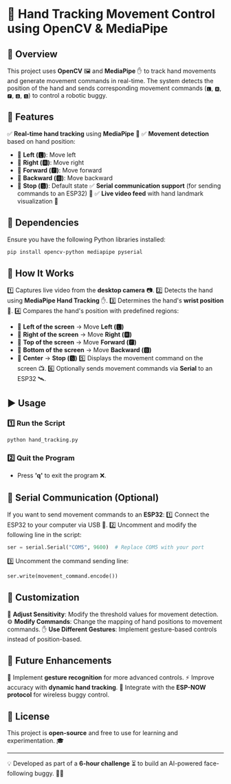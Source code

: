# 🎯 **Hand Tracking Movement Control using OpenCV & MediaPipe**

## 🌟 **Overview**
This project uses **OpenCV** 🖼️ and **MediaPipe** ✋ to track hand movements and generate movement commands in real-time. The system detects the position of the hand and sends corresponding movement commands (`🅻`, `🆁`, `🅵`, `🅱`, `🆂`) to control a robotic buggy.

## 🚀 **Features**
✅ **Real-time hand tracking** using **MediaPipe** 🎥
✅ **Movement detection** based on hand position:
   - 🏁 **Left (🅻)**: Move left
   - 🏁 **Right (🆁)**: Move right
   - 🏁 **Forward (🅵)**: Move forward
   - 🏁 **Backward (🅱)**: Move backward
   - 🛑 **Stop (🆂)**: Default state
✅ **Serial communication support** (for sending commands to an ESP32) 📡
✅ **Live video feed** with hand landmark visualization 👀

## 🔧 **Dependencies**
Ensure you have the following Python libraries installed:
```sh
pip install opencv-python mediapipe pyserial
```

## 🎥 **How It Works**
1️⃣ Captures live video from the **desktop camera** 📷.
2️⃣ Detects the hand using **MediaPipe Hand Tracking** ✋.
3️⃣ Determines the hand's **wrist position** 🎯.
4️⃣ Compares the hand's position with predefined regions:
   - 📍 **Left of the screen** → Move **Left (🅻)**
   - 📍 **Right of the screen** → Move **Right (🆁)**
   - 📍 **Top of the screen** → Move **Forward (🅵)**
   - 📍 **Bottom of the screen** → Move **Backward (🅱)**
   - 📍 **Center** → **Stop (🆂)**
5️⃣ Displays the movement command on the screen 📺.
6️⃣ Optionally sends movement commands via **Serial** to an ESP32 🛰️.

## ▶️ **Usage**
### 1️⃣ Run the Script
```sh
python hand_tracking.py
```
### 2️⃣ Quit the Program
- Press **'q'** to exit the program ❌.

## 🔗 **Serial Communication (Optional)**
If you want to send movement commands to an **ESP32**:
1️⃣ Connect the ESP32 to your computer via USB 🔌.
2️⃣ Uncomment and modify the following line in the script:
   ```python
   ser = serial.Serial("COM5", 9600)  # Replace COM5 with your port
   ```
3️⃣ Uncomment the command sending line:
   ```python
   ser.write(movement_command.encode())
   ```

## 🎨 **Customization**
🎯 **Adjust Sensitivity**: Modify the threshold values for movement detection.
⚙️ **Modify Commands**: Change the mapping of hand positions to movement commands.
✋ **Use Different Gestures**: Implement gesture-based controls instead of position-based.

## 🔮 **Future Enhancements**
🚀 Implement **gesture recognition** for more advanced controls.
⚡ Improve accuracy with **dynamic hand tracking**.
📡 Integrate with the **ESP-NOW protocol** for wireless buggy control.

## 📜 **License**
This project is **open-source** and free to use for learning and experimentation. 🎓

---
💡 Developed as part of a **6-hour challenge** ⏳ to build an AI-powered face-following buggy. 🚗💨

